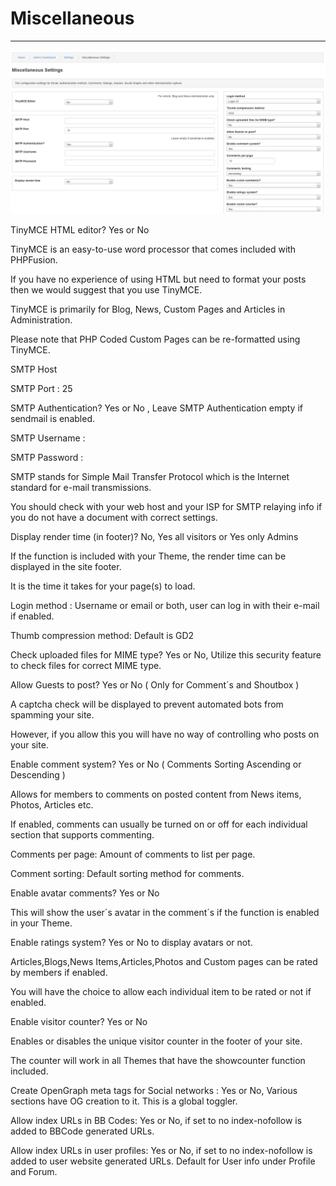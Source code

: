 # Miscellaneous

---

![Settings](../../assets/settings_admin/misc.png)

TinyMCE HTML editor? Yes or No

TinyMCE is an easy-to-use word processor that comes included with PHPFusion.

If you have no experience of using HTML but need to format your posts then we would suggest that you use TinyMCE.

TinyMCE is primarily for Blog, News, Custom Pages and Articles in Administration.

Please note that PHP Coded Custom Pages can be re-formatted using TinyMCE.

SMTP Host

SMTP Port : 25

SMTP Authentication? Yes or No , Leave SMTP Authentication empty if sendmail is enabled.

SMTP Username :

SMTP Password :

SMTP stands for Simple Mail Transfer Protocol which is the Internet standard for e-mail transmissions.

You should check with your web host and your ISP for SMTP relaying info if you do not have a document with correct settings.

Display render time (in footer)? No, Yes all visitors or Yes only Admins

If the function is included with your Theme, the render time can be displayed in the site footer.

It is the time it takes for your page(s) to load.

Login method : Username or email or both, user can log in with their e-mail if enabled.

Thumb compression method: Default is GD2

Check uploaded files for MIME type? Yes or No, Utilize this security feature to check files for correct MIME type.

Allow Guests to post? Yes or No ( Only for Comment´s and Shoutbox )

A captcha check will be displayed to prevent automated bots from spamming your site.

However, if you allow this you will have no way of controlling who posts on your site.

Enable comment system? Yes or No ( Comments Sorting Ascending or Descending )

Allows for members to comments on posted content from News items, Photos, Articles etc.

If enabled, comments can usually be turned on or off for each individual section that supports commenting.

Comments per page: Amount of comments to list per page.

Comment sorting: Default sorting method for comments.

Enable avatar comments? Yes or No

This will show the user´s avatar in the comment´s if the function is enabled in your Theme.

Enable ratings system? Yes or No to display avatars or not.

Articles,Blogs,News Items,Articles,Photos and Custom pages can be rated by members if enabled.

You will have the choice to allow each individual item to be rated or not if enabled.

Enable visitor counter? Yes or No

Enables or disables the unique visitor counter in the footer of your site.

The counter will work in all Themes that have the showcounter function included.

Create OpenGraph meta tags for Social networks : Yes or No, Various sections have OG creation to it. This is a global toggler.

Allow index URLs in BB Codes: Yes or No, if set to no index-nofollow is added to BBCode generated URLs.

Allow index URLs in user profiles: Yes or No, if set to no index-nofollow is added to user website generated URLs. Default for User info under Profile and Forum.
